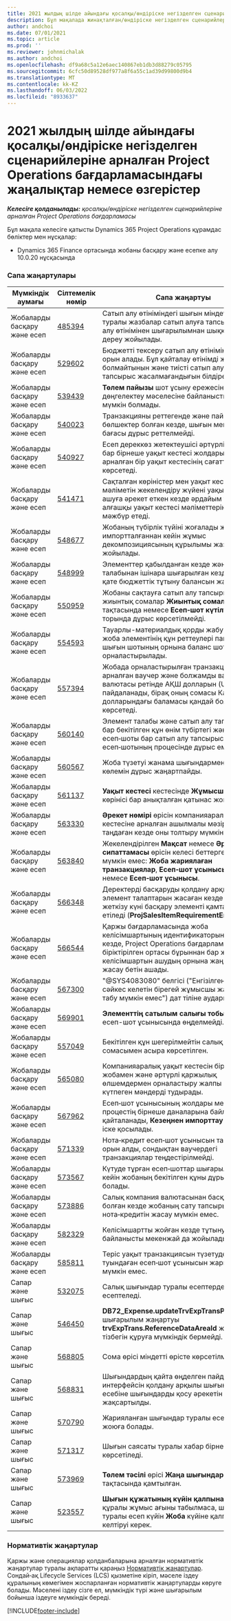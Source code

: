 ```yaml
---
title: 2021 жылдың шілде айындағы қосалқы/өндіріске негізделген сценарийлеріне арналған Project Operations бағдарламасындағы жаңалықтар немесе өзгерістер
description: Бұл мақалада жинақталған/өндіріске негізделген сценарийлер үшін Жоба операцияларының 2021 жылдың шілде айындағы шығарылымында қолжетімді сапа жаңартулары туралы ақпарат берілген.
author: andchoi
ms.date: 07/01/2021
ms.topic: article
ms.prod: ''
ms.reviewer: johnmichalak
ms.author: andchoi
ms.openlocfilehash: df9a68c5a12e6aec140867eb1db3d88279c05795
ms.sourcegitcommit: 6cfc50d89528df977a8f6a55c1ad39d99800d9b4
ms.translationtype: MT
ms.contentlocale: kk-KZ
ms.lasthandoff: 06/03/2022
ms.locfileid: "8933637"
---
```

# <a name="whats-new-or-changed-in-project-operations-july-2021-for-stockedproduction-based-scenarios"></a>2021 жылдың шілде айындағы қосалқы/өндіріске негізделген сценарийлеріне арналған Project Operations бағдарламасындағы жаңалықтар немесе өзгерістер

_**Келесіге қолданылады:** қосалқы/өндіріске негізделген сценарийлеріне арналған Project Operations бағдарламасы_

Бұл мақала келесіге қатысты Dynamics 365 Project Operations құрамдас бөліктер мен нұсқалар:

- Dynamics 365 Finance ортасында жобаны басқару және есепке алу 10.0.20 нұсқасында
 
### <a name="quality-updates"></a>Сапа жаңартулары
                                                                                                                                                                                  
| Мүмкіндік аумағы                      | Сілтемелік нөмір| Сапа жаңартуы                                                                                                                                                                          |
|-----------------------------------|--------|---------------------------------------------------------------------------------------------------------------------------------------------------------------------------------|
| Жобаларды басқару және есеп | [485394](https://fix.lcs.dynamics.com/Issue/Details/?bugId=485394) | Сатып алу өтініміндегі шығын міндеттемелер туралы жазбалар сатып алуға тапсырыс сатып алу өтінімінен шығарылымнан шыққаннан кейін дереу жойылады.                                                                           |
| Жобаларды басқару және есеп | [529602](https://fix.lcs.dynamics.com/Issue/Details/?bugId=529602) | Бюджетті тексеру сатып алу өтінімінде екі рет орын алады. Бұл қайталау өтінімді жабуға болмайтынын және тиісті сатып алуға тапсырыс жасалмағандығын білдіреді.                                                                                                                        |
| Жобаларды басқару және есеп | [539439](https://fix.lcs.dynamics.com/Issue/Details/?bugId=539439) | **Төлем пайызы** шот ұсыну ережесін дөңгелектеу мәселесіне байланысты орындау мүмкін болмады.                                                                              |
| Жобаларды басқару және есеп | [540023](https://fix.lcs.dynamics.com/Issue/Details/?bugId=540023) | Транзакцияны реттегенде және пайызда ондық бөлшектер болған кезде, шығын мен сату бағасы дұрыс реттелмейді.                                      |
| Жобаларды басқару және есеп | [540927](https://fix.lcs.dynamics.com/Issue/Details/?bugId=540927) | Есеп дереккөз жетектеушісі әртүрлі әрекеттері бар бірнеше уақыт кестесі жолдарына арналған бір уақыт кестесінің сағаттарын көрсетеді.                                      |
| Жобаларды басқару және есеп | [541471](https://fix.lcs.dynamics.com/Issue/Details/?bugId=541471) | Сақталған көріністер мен уақыт кестесінің мәліметін жекелендіру жүйені уақыт кестесін ашуға әрекет еткен кезде әрдайым тізімдегі алғашқы уақыт кестесі мәліметтерін ашуға мәжбүр етеді.  |
| Жобаларды басқару және есеп | [548677](https://fix.lcs.dynamics.com/Issue/Details/?bugId=548677) | Жобаның түбірлік түйіні жоғалады және импортталғаннан кейін жұмыс декомпозициясының құрылымы жазбалары жойылады.                                                                                             |
| Жобаларды басқару және есеп | [548999](https://fix.lcs.dynamics.com/Issue/Details/?bugId=548999) | Элементтер қабылданған кезде және элемент талабынан ішінара шығарылған кезде жүйе қате бюджеттік тұтыну балансын жаңартады. |
| Жобаларды басқару және есеп | [550959](https://fix.lcs.dynamics.com/Issue/Details/?bugId=550959) | Жобаны сақтауға сатып алу тапсырыстарында жиынтық сомалар **Жиынтық сомалар** тақтасында немесе **Есеп‑шот күтілуде** торында дұрыс көрсетілмейді.                                                                  |
| Жобаларды басқару және есеп | [554593](https://fix.lcs.dynamics.com/Issue/Details/?bugId=554593) | Тауарлы-материалдық қорды жабу кезінде жоба элементінің құн реттеулері пайда мен шығын шотының орнына баланс шотына орналастырылады.                                                            |
| Жобаларды басқару және есеп | [557394](https://fix.lcs.dynamics.com/Issue/Details/?bugId=557394) | Жобада орналастырылған транзакцияға арналған ваучер және болжамды ваучер есеп валютасы ретінде АҚШ долларын (USD) пайдаланады, бірақ оның сомасы Канада долларындағы баламасы қандай болатынын көрсетеді.              |
| Жобаларды басқару және есеп | [560140](https://fix.lcs.dynamics.com/Issue/Details/?bugId=560140) | Элемент талабы және сатып алу тапсырысы бар бекітілген құн өнім түбіртегі және есеп‑шоты бар сатып алу тапсырысы есеп‑шотының процесінде дұрыс емес.       |
| Жобаларды басқару және есеп | [560567](https://fix.lcs.dynamics.com/Issue/Details/?bugId=560567) | Жоба түзетуі жанама шығындармен сату көлемін дұрыс жаңартпайды.                                                                                    |
| Жобаларды басқару және есеп | [561137](https://fix.lcs.dynamics.com/Issue/Details/?bugId=561137) | **Уақыт кестесі** кестесінде **Жұмысшы/ресурс** көрінісі бар анықталған қатынас жоқ.                                                                                   |
| Жобаларды басқару және есеп | [563330](https://fix.lcs.dynamics.com/Issue/Details/?bugId=563330) | **Әрекет нөмірі** өрісін компанияаралық жұмыс кестесіне арналған ашылмалы мәзірден таңдаған кезде оны толтыру мүмкін емес.                                                                 |
| Жобаларды басқару және есеп | [563840](https://fix.lcs.dynamics.com/Issue/Details/?bugId=563840) | Жекелендірілген **Мақсат** немесе **Әрекет сипаттамасы** өрісін келесі беттерге қосу мүмкін емес: **Жоба жариялаған транзакциялар**, **Есеп‑шот ұсынысын жасау** немесе **Есеп‑шот ұсынысы**.  |
| Жобаларды басқару және есеп | [566348](https://fix.lcs.dynamics.com/Issue/Details/?bugId=566348) | Деректерді басқаруды қолдану арқылы элемент талаптарын жасаған кезде қате жеткізу күні басқару элементі қамтамасыз етіледі (**ProjSalesItemRequirementEntity**).                                              |
| Жобаларды басқару және есеп | [566544](https://fix.lcs.dynamics.com/Issue/Details/?bugId=566544) | Қаржы бағдарламасында жоба келісімшартының идентификаторын таңдаған кезде, Project Operations бағдарламасының біріктірілген ортасы бұрыннан бар жоба келісімшартын ашудың орнына жаңа жазбаны жасау бетін ашады.                                                                                                                 |
| Жобаларды басқару және   есеп | [567300](https://fix.lcs.dynamics.com/Issue/Details/?bugId=567300) |  "@SYS4083080" белгісі ("Енгізілген мәндерге сәйкес келетін бірегей жұмысшы жазбасын табу мүмкін емес") дат тіліне аударылмаған.                                |
| Жобаларды басқару және есеп | [569901](https://fix.lcs.dynamics.com/Issue/Details/?bugId=569901) | **Элементтің сатылым салығы тобы** өрісі есеп-шот ұсынысында өңделмейді.                                                                               |
| Жобаларды басқару және есеп | [557049](https://fix.lcs.dynamics.com/Issue/Details/?bugId=557049) | Бекітілген құн шегерілмейтін салық сомасымен асыра көрсетілген.                                                                                                    |
| Жобаларды басқару және есеп | [565080](https://fix.lcs.dynamics.com/Issue/Details/?bugId=565080) | Компанияаралық уақыт кестесін бірнеше жобамен және әртүрлі қаржылық өлшемдермен орналастыру жалпы кітапта күтпеген мәндерді тудырады.                             |
| Жобаларды басқару және есеп | [567962](https://fix.lcs.dynamics.com/Issue/Details/?bugId=567962) | Есеп‑шот ұсынысының жолдары мерзімді процестің бірнеше даналарына байланысты қайталанады, **Кезеңнен импорттау** бір уақытта іске қосылады.                                      |
| Жобаларды басқару және есеп | [571339](https://fix.lcs.dynamics.com/Issue/Details/?bugId=571339) | Нота‑кредит есеп‑шот ұсынысын таратуда қате орын алды, сондықтан ваучердегі транзакциялар теңдестірілмейді.    |
| Жобаларды басқару және есеп | [573567](https://fix.lcs.dynamics.com/Issue/Details/?bugId=573567) | Күтуде тұрған есеп‑шоттар шығарылғаннан кейін жобаның бекітілген құны дұрыс емес болады.                                                                             |
| Жобаларды басқару және   есеп | [573886](https://fix.lcs.dynamics.com/Issue/Details/?bugId=573886) | Салық компания валютасынан басқа валютада болған кезде жобаның сату тапсырысы үшін нота‑кредитін жасау мүмкін емес.                                      |
| Жобаларды басқару және есеп | [582329](https://fix.lcs.dynamics.com/Issue/Details/?bugId=582329) | Келісімшартты жойған кезде тұтынушымен байланысты мекенжай да жойылады.                                                                                     |
| Жобаларды басқару және есеп | [585811](https://fix.lcs.dynamics.com/Issue/Details/?bugId=585811) | Теріс уақыт транзакциясын түзетуден туындаған есеп‑шот ұсынысын жариялау мүмкін емес.                                                                    |
| Сапар және шығыс                  | [532075](https://fix.lcs.dynamics.com/Issue/Details/?bugId=532075) | Салық шығындар туралы есептерде басқаша есептеледі.                                                                                                                  |
| Сапар және шығыс                  | [546450](https://fix.lcs.dynamics.com/Issue/Details/?bugId=546450) | **DB72_Expense.updateTrvExpTransProjTransId()**   шығарылым жаңартуы **trvExpTrans.ReferenceDataAreaId** жаңа сандар тізбегін құруға мүмкіндік бермейді.                    |
| Сапар және шығыс                  | [568805](https://fix.lcs.dynamics.com/Issue/Details/?bugId=568805) | Сома өрісі міндетті өрісте көрсетілмейді.                                                                                                             |
| Сапар және шығыс                  | [568831](https://fix.lcs.dynamics.com/Issue/Details/?bugId=568831) | Шығындардың қайта өңделген пайдаланушы интерфейсін қолдану арқылы шығындар есебіне шығындарды қосу әрекетін орындау жақсартылды.                                                            |
| Сапар және шығыс                  | [570790](https://fix.lcs.dynamics.com/Issue/Details/?bugId=570790) | Жарияланған шығындар туралы есептерді жоюға болады.                                                                                           |
| Сапар және шығыс                  | [571317](https://fix.lcs.dynamics.com/Issue/Details/?bugId=571317) | Шығын саясаты туралы хабар бірнеше рет көрсетіледі.                                                                                                       |
| Сапар және шығыс                  | [573969](https://fix.lcs.dynamics.com/Issue/Details/?bugId=573969) | **Төлем тәсілі** өрісі **Жаңа шығындар** тақтасында қамтылған.                                                                                                      |
| Сапар және шығыс                  | [523557](https://fix.lcs.dynamics.com/Issue/Details/?bugId=523557) | **Шығын құжатының күйін қалпына келтіру** құралы жұмыс ағыны табылмаса, шығындар туралы есеп күйін **Жоба** күйіне қалпына келтіруі керек. 

### <a name="regulatory-updates"></a>Нормативтік жаңартулар
Қаржы және операциялар қолданбаларына арналған нормативтік жаңартулар туралы ақпаратты қараңыз [Нормативтік жаңартулар](/dynamics365/finance/localizations/regulatory-updates). Сондай‑ақ Lifecycle Services (LCS) қызметіне кіріп, мәселе іздеу құралының көмегімен жоспарланған нормативтік жаңартуларды көруге болады. Мәселені іздеу сізге ел, мүмкіндік түрі және шығарылым бойынша іздеуге мүмкіндік береді.


[!INCLUDE[footer-include](../../includes/footer-banner.md)]
